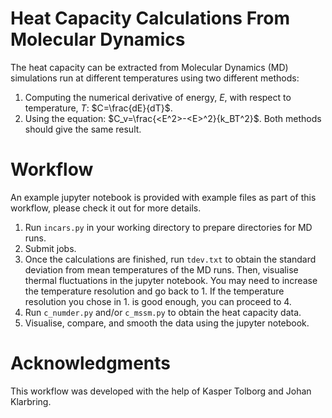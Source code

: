 # Heat Capacity Calculations From Molecular Dynamics
The heat capacity can be extracted from Molecular Dynamics (MD) simulations run at different temperatures using two different methods:
1. Computing the numerical derivative of energy, $E$, with respect to temperature, $T$: $C=\frac{dE}{dT}$.
2. Using the equation: $C_v=\frac{<E^2>-<E>^2}{k_BT^2}$.
Both methods should give the same result.
  
# Workflow
An example jupyter notebook is provided with example files as part of this workflow, please check it out for more details.
  
1. Run `incars.py` in your working directory to prepare directories for MD runs.
2. Submit jobs.
3. Once the calculations are finished, run `tdev.txt` to obtain the standard deviation from mean temperatures of the MD runs. Then, visualise thermal fluctuations in the jupyter notebook. You may need to increase the temperature resolution and go back to 1. If the temperature resolution you chose in 1. is good enough, you can proceed to 4.
4. Run `c_numder.py` and/or `c_mssm.py` to obtain the heat capacity data.
5. Visualise, compare, and smooth the data using the jupyter notebook.
  
# Acknowledgments
This workflow was developed with the help of Kasper Tolborg and Johan Klarbring. 
